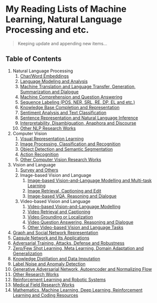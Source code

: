 # My Reading Lists of Machine Learning, Natural Language Processing and etc.

> Keeping update and appending new items...

## Table of Contents
1. Natural Language Processing
    1. [Char/Word Embeddings](/readme/nlp/emb.md)
    2. [Language Modeling and Analysis](/readme/nlp/language_modeling.md)
    3. [Machine Translation and Language Transfer, Generation, Summarization and Dialogue](/readme/nlp/machine_translation.md)
    4. [Machine Comprehension and Question Answering](/readme/nlp/machine_comprehension.md)
    5. [Sequence Labeling (POS, NER, SRL, RE, DP, EL and etc.)](/readme/nlp/sequence_labeling.md)
    6. [Knowledge Base Completion and Representation](/readme/nlp/kb_completion.md)
    7. [Sentiment Analysis and Text Classification](/readme/nlp/classification.md)
    8. [Sentence Representation and Natural Language Inference](/readme/nlp/sent_emb_nli.md)
    9. [Interpretability, Disambiguation, Anaphora and Discourse](/readme/nlp/interpretability.md)
    10. [Other NLP Research Works](/readme/nlp/others.md)
2. Computer Vision
    1. [Visual Representation Learning](/readme/cv/vision_pretraining.md)
    2. [Image Processing, Classification and Recognition](/readme/cv/processing_classification.md)
    3. [Object Detection and Semantic Segmentation](/readme/cv/detection_segmentation.md)
    4. [Action Recognition](/readme/cv/action_recog.md)
    5. [Other Computer Vision Research Works](/readme/cv/others.md)
3. Vision and Language
    1. [Survey and Others](/readme/grounding/others.md)
    2. Image-based Vision and Language
        1. [Image-based Vision-and-Language Modelling and Multi-task Learning](/readme/grounding/image/vision_language.md)
        2. [Image Retrieval, Captioning and Edit](/readme/grounding/image/retrieval_captioning.md)
        3. [Image-based VQA, Reasoning and Dialogue](/readme/grounding/image/vqa_dialogue.md)
    3. Video-based Vision and Language
        1. [Video-based Vision-and-Language Modelling](/readme/grounding/video/vision_language.md)
        2. [Video Retrieval and Captioning](/readme/grounding/video/video_retrieval_captioning.md)
        3. [Video Grounding or Localization](/readme/grounding/video/video_grounding.md)
        4. [Video Question Answering, Reasoning and Dialogue](/readme/grounding/video/vqa_dialogue.md)
        5. [Other Video-based Vision and Language Tasks](/readme/grounding/video/others.md)
4. [Graph and Social Network Representation](/readme/graphs.md)
5. [Capsule Network and Its Applications](/readme/capsule.md)
6. [Adversarial Training, Attacks, Defense and Robustness](/readme/at_attack_defense_robustness.md)
7. [Zero/Few Shot Learning, Meta Learning, Domain Adaptation and Generalization](/readme/meta.md)
8. [Knowledge Distillation and Data Imputation](/readme/distill_imputation.md)
9. [Label Noise and Anomaly Detection](/readme/label_noise_anomaly.md)
10. [Generative Adversarial Network, Autoencoder and Normalizing Flow](/readme/GAN_AE_NF.md)
11. [Other Research Works](/readme/others.md)
12. [Reinforcement Learning and Robotic Systems](/readme/rl_and_robotics.md)
13. [Medical Field Research Works](/readme/medical.md)
14. [Mathematics, Machine Learning, Deep Learning, Reinforcement Learning and Coding Resources](/readme/resources.md)
